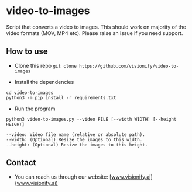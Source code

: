 # video-to-images
Script that converts a video to images. This should work on majority of the video formats (MOV, MP4 etc). Please raise an issue if you need support. 

## How to use
* Clone this repo
```git clone https://github.com/visionify/video-to-images```

* Install the dependencies
```
cd video-to-images
python3 -m pip install -r requirements.txt
```

* Run the program
```
python3 video-to-images.py --video FILE [--width WIDTH] [--height HEIGHT]

--video: Video file name (relative or absolute path).
--width: (Optional) Resize the images to this width.
--height: (Optional) Resize the images to this height.
```


## Contact
* You can reach us through our website: [www.visionify.ai](www.visionify.ai)

